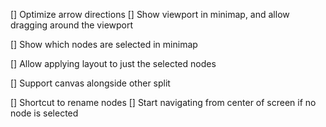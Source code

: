 
[] Optimize arrow directions
[] Show viewport in minimap, and allow dragging around the viewport

[] Show which nodes are selected in minimap

[] Allow applying layout to just the selected nodes

[] Support canvas alongside other split

[] Shortcut to rename nodes
[] Start navigating from center of screen if no node is selected
